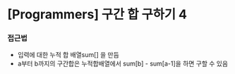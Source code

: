 # [Programmers] 구간 합 구하기 4

### 접근법

- 입력에 대한 누적 합 배열sum[] 을 만듬
- a부터 b까지의 구간합은 누적합배열에서 sum[b] - sum[a-1]을 하면 구할 수 있음 
